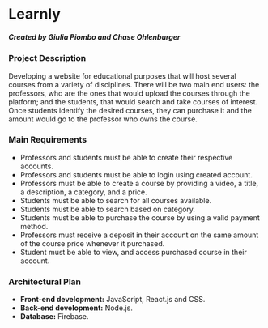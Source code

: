 # Learnly
##### Created by Giulia Piombo and Chase Ohlenburger

### Project Description
Developing a website for educational purposes that will host several courses from a variety of disciplines. There will be two main end users: the professors, who are the ones that would upload the courses through the platform; and the students, that would search and take courses of interest. Once students identify the desired courses, they can purchase it and the amount would go to the professor who owns the course.

### Main Requirements
* Professors and students must be able to create their respective accounts.
* Professors and students must be able to login using created account. 
* Professors must be able to create a course by providing a video, a title, a description, a category, and a price.
* Students must be able to search for all courses available.
* Students must be able to search based on category.
* Students must be able to purchase the course by using a valid payment method. 
* Professors must receive a deposit in their account on the same amount of the course price whenever it purchased.
* Student must be able to view, and access purchased course in their account. 

### Architectural Plan
* **Front-end development:** JavaScript, React.js and CSS. 
* **Back-end development:** Node.js.
* **Database:** Firebase.
